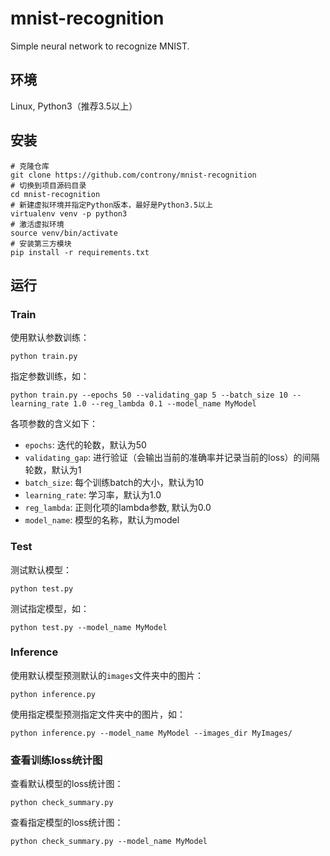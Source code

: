# mnist-recognition
Simple neural network to recognize MNIST.

## 环境
Linux, Python3（推荐3.5以上）

## 安装
```
# 克隆仓库
git clone https://github.com/controny/mnist-recognition
# 切换到项目源码目录
cd mnist-recognition
# 新建虚拟环境并指定Python版本，最好是Python3.5以上
virtualenv venv -p python3
# 激活虚拟环境
source venv/bin/activate
# 安装第三方模块
pip install -r requirements.txt
```

## 运行

### Train
使用默认参数训练：
```
python train.py
```
指定参数训练，如：
```
python train.py --epochs 50 --validating_gap 5 --batch_size 10 --learning_rate 1.0 --reg_lambda 0.1 --model_name MyModel
```
各项参数的含义如下：

- `epochs`: 迭代的轮数，默认为50
- `validating_gap`: 进行验证（会输出当前的准确率并记录当前的loss）的间隔轮数，默认为1
- `batch_size`: 每个训练batch的大小，默认为10
- `learning_rate`: 学习率，默认为1.0
- `reg_lambda`: 正则化项的lambda参数, 默认为0.0
- `model_name`: 模型的名称，默认为model

### Test
测试默认模型：
```
python test.py
```
测试指定模型，如：
```
python test.py --model_name MyModel
```

### Inference
使用默认模型预测默认的`images`文件夹中的图片：
```
python inference.py
```
使用指定模型预测指定文件夹中的图片，如：
```
python inference.py --model_name MyModel --images_dir MyImages/
```

### 查看训练loss统计图
查看默认模型的loss统计图：
```
python check_summary.py
```
查看指定模型的loss统计图：
```
python check_summary.py --model_name MyModel
```

